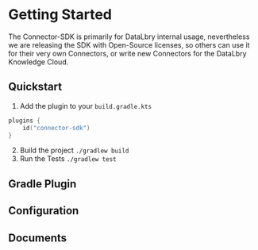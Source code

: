 # Getting Started

The Connector-SDK is primarily for DataLbry internal usage, nevertheless we are releasing the SDK with Open-Source licenses, so others can use it for their very own Connectors, or write new Connectors for the DataLbry Knowledge Cloud.

## Quickstart

1. Add the plugin to your `build.gradle.kts`

```kotlin
plugins {
    id("connector-sdk")
}
```

2. Build the project `./gradlew build`
3. Run the Tests `./gradlew test`


## Gradle Plugin

## Configuration

## Documents
